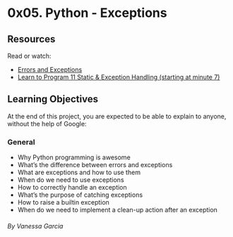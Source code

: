 # 0x05. Python - Exceptions

## Resources
Read or watch:

- [Errors and Exceptions](https://docs.python.org/3.4/tutorial/errors.html)
- [Learn to Program 11 Static & Exception Handling (starting at minute 7)](https://www.youtube.com/watch?v=7vbgD-3s-w4)

## Learning Objectives
At the end of this project, you are expected to be able to explain to anyone, without the help of Google:

### General
- Why Python programming is awesome
- What’s the difference between errors and exceptions
- What are exceptions and how to use them
- When do we need to use exceptions
- How to correctly handle an exception
- What’s the purpose of catching exceptions
- How to raise a builtin exception
- When do we need to implement a clean-up action after an exception

###### By Vanessa Garcia
